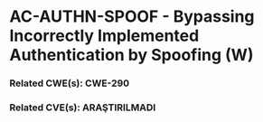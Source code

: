 # AC-AUTHN-SPOOF - Bypassing Incorrectly Implemented Authentication by Spoofing (W)

### Related CWE(s): CWE-290
### Related CVE(s): ARAŞTIRILMADI